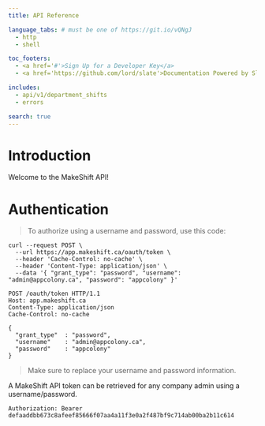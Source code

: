 ```yaml
---
title: API Reference

language_tabs: # must be one of https://git.io/vQNgJ
  - http
  - shell

toc_footers:
  - <a href='#'>Sign Up for a Developer Key</a>
  - <a href='https://github.com/lord/slate'>Documentation Powered by Slate</a>

includes:
  - api/v1/department_shifts
  - errors

search: true
---
```


# Introduction

Welcome to the MakeShift API! 

# Authentication

> To authorize using a username and password, use this code:

```shell
curl --request POST \
  --url https://app.makeshift.ca/oauth/token \
  --header 'Cache-Control: no-cache' \
  --header 'Content-Type: application/json' \
  --data '{ "grant_type": "password", "username": "admin@appcolony.ca", "password": "appcolony" }'
```

```http
POST /oauth/token HTTP/1.1
Host: app.makeshift.ca
Content-Type: application/json
Cache-Control: no-cache

{
  "grant_type"  : "password",
  "username"    : "admin@appcolony.ca",
  "password"    : "appcolony"
}
```

> Make sure to replace your username and password information.

A MakeShift API token can be retrieved for any company admin using a username/password.

`Authorization: Bearer defaaddbb673c8afeef85666f07aa4a11f3e0a2f487bf9c714ab00ba2b11c614`

